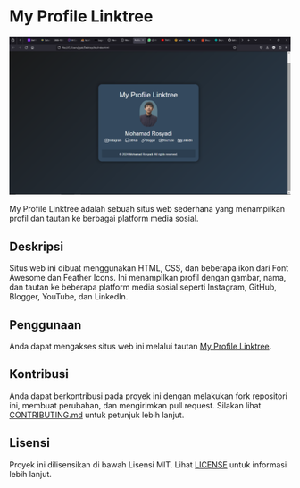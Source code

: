 # My Profile Linktree

![Preview](view.png)

My Profile Linktree adalah sebuah situs web sederhana yang menampilkan profil dan tautan ke berbagai platform media sosial.

## Deskripsi

Situs web ini dibuat menggunakan HTML, CSS, dan beberapa ikon dari Font Awesome dan Feather Icons. Ini menampilkan profil dengan gambar, nama, dan tautan ke beberapa platform media sosial seperti Instagram, GitHub, Blogger, YouTube, dan LinkedIn.

## Penggunaan

Anda dapat mengakses situs web ini melalui tautan [My Profile Linktree]([https://your-username.github.io/my-profile-linktree](https://github.com/huhuhu1927/bio-saya/blob/main/index.html)).

## Kontribusi

Anda dapat berkontribusi pada proyek ini dengan melakukan fork repositori ini, membuat perubahan, dan mengirimkan pull request. Silakan lihat [CONTRIBUTING.md](CONTRIBUTING.md) untuk petunjuk lebih lanjut.

## Lisensi

Proyek ini dilisensikan di bawah Lisensi MIT. Lihat [LICENSE](LICENSE) untuk informasi lebih lanjut.
